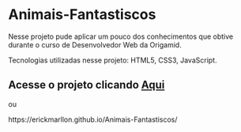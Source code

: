 # Animais-Fantastiscos


<p> Nesse projeto pude aplicar um pouco dos conhecimentos que obtive durante o curso de Desenvolvedor Web da Origamid.</p>
<p> Tecnologias utilizadas nesse projeto: HTML5, CSS3, JavaScript. </p>

## Acesse o projeto clicando [Aqui](https://erickmarllon.github.io/Animais-Fantastiscos/)
<p> ou</p>
<p> https://erickmarllon.github.io/Animais-Fantastiscos/</p>


